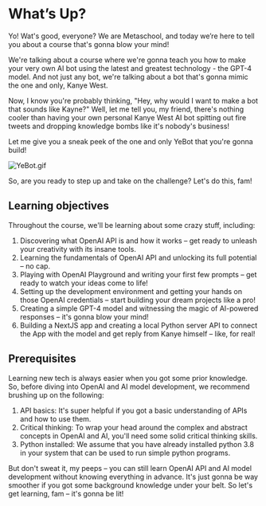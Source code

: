 # What’s Up?

Yo! Wat's good, everyone? We are Metaschool, and today we’re here to tell you about a course that's gonna blow your mind!

We're talking about a course where we're gonna teach you how to make your very own AI bot using the latest and greatest technology - the GPT-4 model. And not just any bot, we're talking about a bot that's gonna mimic the one and only, Kanye West.

Now, I know you're probably thinking, "Hey, why would I want to make a bot that sounds like Kayne?" Well, let me tell you, my friend, there's nothing cooler than having your own personal Kanye West AI bot spitting out fire tweets and dropping knowledge bombs like it's nobody's business!

Let me give you a sneak peek of the one and only YeBot that you're gonna build!

![YeBot.gif](What%E2%80%99s%20Up%20e0976f9262fa4fb6a2be99c2d8b3739f/YeBot.gif)

So, are you ready to step up and take on the challenge? Let's do this, fam! 

## **Learning objectives**

Throughout the course, we'll be learning about some crazy stuff, including:

1. Discovering what OpenAI API is and how it works – get ready to unleash your creativity with its insane tools.
2. Learning the fundamentals of OpenAI API and unlocking its full potential – no cap.
3. Playing with OpenAI Playground and writing your first few prompts – get ready to watch your ideas come to life!
4. Setting up the development environment and getting your hands on those OpenAI credentials – start building your dream projects like a pro!
5. Creating a simple GPT-4 model and witnessing the magic of AI-powered responses – it's gonna blow your mind!
6. Building a NextJS app and creating a local Python server API to connect the App with the model and get reply from Kanye himself – like, for real!

## **Prerequisites**

Learning new tech is always easier when you got some prior knowledge. So, before diving into OpenAI and AI model development, we recommend brushing up on the following:

1. API basics: It's super helpful if you got a basic understanding of APIs and how to use them.
2. Critical thinking: To wrap your head around the complex and abstract concepts in OpenAI and AI, you'll need some solid critical thinking skills.
3. Python installed: We assume that you have already installed python 3.8 in your system that can be used to run simple python programs.

But don't sweat it, my peeps – you can still learn OpenAI API and AI model development without knowing everything in advance. It's just gonna be way smoother if you got some background knowledge under your belt. So let's get learning, fam – it's gonna be lit!